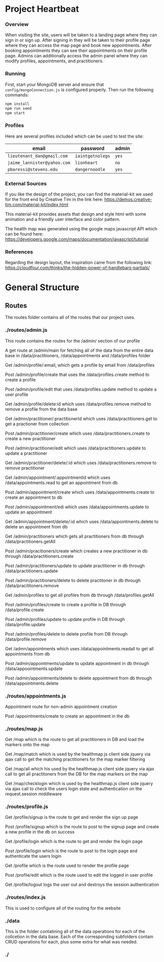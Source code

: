 # Project Heartbeat

### Overview

When visiting the site, users will be taken to a landing page where they can sign in or sign up. After signing in they will be taken to their profile page where they can access the map page and book new appointments. After booking appointments they can see their appointments on their profile page. Admins can additionally access the admin panel where they can modify profiles, appointments, and practitioners.

### Running

First, start your MongoDB server and ensure that `config/mongoConnection.js` is configured properly. Then run the following commands:

```js
npm install
npm run seed
npm start
```

### Profiles

Here are several profiles included which can be used to test the site:

|email						|password			|admin	|
|---------------------------|-------------------|-------|
|`lieutenant_dan@gmail.com`	|`iaintgotnolegs`	|`yes`	|
|`jaime_lannister@yahoo.com`|`lionheart`		|`no`	|
|`pbaressi@stevens.edu`		|`dangernoodle`		|`yes`	|

### External Sources
If you like the design of the project, you can find the material-kit we used for the front end by Creative Tim in the link here:
https://demos.creative-tim.com/material-kit/index.html

This material-kit provides assets that design and style html with some animation and a friendly user interface and color pattern.

The health map was generated using the google maps javascript API which can be found here:
https://developers.google.com/maps/documentation/javascript/tutorial

### References
Regarding the design layout, the inspiration came from the following link:
https://cloudfour.com/thinks/the-hidden-power-of-handlebars-partials/

# General Structure
## Routes
The routes folder contains all of the routes that our project uses.
### ./routes/admin.js
This route contains the routes for the /admin/ section of our profile

A get route at /admin/main for fetching all of the data from the entire data base in /data/practitioners, /data/appointments and /data/profiles folder

Get /admin/profile/:email, which gets a profile by email from /data/profiles

Post /admin/profile/create that uses the /data/profiles.create method to create a profile

Post /admin/profile/edit that uses /data/profiles.update method to update a user profile

Get /admin/profile/delete:id which uses /data/profiles.remove method to remove a profile from the data base

Get /admin/practitioner/:practitionerId which uses /data/practitioners.get to get a practioner from collection

Post /admin/practitioner/create which uses /data/practitioners.create to create a new practitioner

Post /admin/practitioner/edit which uses /data/practitioners.update to update a practitioner

Get /admin/practitioner/delete/:id which uses /data/practitioners.remove to remove practitioner

Get /admin/appointment/:appointmentId which uses /data/appointments.read to get an appointment from db

Post /admin/appointment/create which uses /data/appointments.create to create an appointment to db

Post /admin/appointment/edi which uses /data/appointments.update to update an appointment

Get /admin/appointment/delete/:id which uses /data/appointments.delete to delete an appointment from db

Get /admin/practitioners which gets all practitioners from db through /data/practitioners.getAll

Post /admin/pracitioners/create which creates a new practitioner in db through /data/practitioners.create

Post /admin/practitioners/update to update practitioner in db through /data/practitioners.update

Post /admin/practitioners/delete to delete practitoner in db through /data/pracititoners.remove

Get /admin/profiles to get all profiles from db through /data/profiles.getAll

Post /admin/profiles/create to create a profile in DB through /data/profile.create

Post /admin/profiles/update to update profile in DB through /data/profile.update

Post /admin/profiles/delete to delete profile from DB through /data/profile.remove

Get /admn/appointments which uses /data/appointments.readall to get all appointments from db

Post /admin/appointments/update to update appointment in db through /data/appoointments.update

Post /admin/appointments/delete to delete appointment from db through /data/appointments.delete

### ./routes/appointments.js

Appointment route for non-admin appointment creation

Post /appointments/create to create an appointment in the db

### ./routes/map.js

Get /map which is the route to get all practitioners in DB and load the markers onto the map

Get /map/match which is used by the healthmap.js client side jquery via ajax call to get the matching practitioners for the map marker filtering

Get /map/all which his used by the healthmap.js client side jquery via ajax call to get all practitoners from the DB for the map markers on the map

Get /map/checklogin which is used by the healthmap.js client side jquery via ajax call to check the users login state and authentication on the request.session middleware

### ./routes/profile.js

Get /profile/signup is the route to get and render the sign up page

Post /profile/signup which is the route to post to the signup page and create a new profile in the db on success

Get /profile/login which is the route to get and render the login page

Post /profile/login which is the route to post to the login page and authenticate the users login

Get /profile which is the route used to render the profile page 

Post /profile/edit which is the route used to edit the logged in user profile

Get /profile/logout logs the user out and destroys the session authentication

### ./routes/index.js

This is used to configure all of the routing for the website

### ./data

This is the folder contatining all of the data operations for each of the collcetion in the data base. Each of the corresponding subfolders contain CRUD operations for each, plus some extra for what was needed.

### ./
